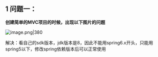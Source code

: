 
## 1 问题一：

**创建简单的MVC项目的时候，出现以下图片的问题**

![image.png|380](https://my-obsidian-image.oss-cn-guangzhou.aliyuncs.com/2024/04/34da4c4402a5773be892a0ff4bb09a85.png)

解决：看自己的sdk版本，jdk版本是8，因此不能用spring6.x开头，只能用spring5以下，修改spring依赖版本后可以正常使用